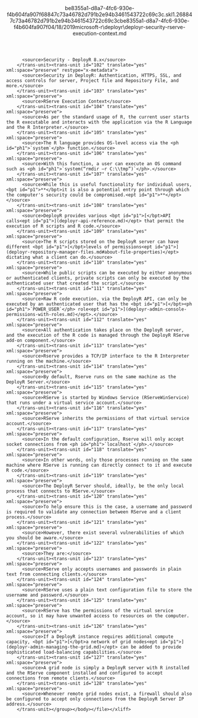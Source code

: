 <?xml version="1.0"?><xliff version="1.2" xmlns="urn:oasis:names:tc:xliff:document:1.2" xmlns:xsi="http://www.w3.org/2001/XMLSchema-instance" xsi:schemaLocation="urn:oasis:names:tc:xliff:document:1.2 xliff-core-1.2-transitional.xsd"><file datatype="xml" original="deployr-security-rserve-execution-context.md" source-language="en-US" target-language="en-US"><header><tool tool-id="mdxliff" tool-name="mdxliff" tool-version="1.0-d1654b2" tool-company="Microsoft" /><xliffext:skl_file_name xmlns:xliffext="urn:microsoft:content:schema:xliffextensions">be8355a1-d8a7-4fc6-930e-f4b604fa907f68847c73a46782d791b2e94b3461543722c69c3c.skl</xliffext:skl_file_name><xliffext:version xmlns:xliffext="urn:microsoft:content:schema:xliffextensions">1.2</xliffext:version><xliffext:ms.openlocfilehash xmlns:xliffext="urn:microsoft:content:schema:xliffextensions">68847c73a46782d791b2e94b3461543722c69c3c</xliffext:ms.openlocfilehash><xliffext:ms.sourcegitcommit xmlns:xliffext="urn:microsoft:content:schema:xliffextensions">be8355a1-d8a7-4fc6-930e-f4b604fa907f</xliffext:ms.sourcegitcommit><xliffext:ms.lasthandoff xmlns:xliffext="urn:microsoft:content:schema:xliffextensions">04/18/2019</xliffext:ms.lasthandoff><xliffext:ms.openlocfilepath xmlns:xliffext="urn:microsoft:content:schema:xliffextensions">microsoft-r\deployr\deployr-security-rserve-execution-context.md</xliffext:ms.openlocfilepath></header><body><group id="content" extype="content"><trans-unit id="101" translate="yes" xml:space="preserve" restype="x-metadata">
          <source>Security - DeployR 8.x</source>
        </trans-unit><trans-unit id="102" translate="yes" xml:space="preserve" restype="x-metadata">
          <source>Security in DeployR: Authentication, HTTPS, SSL, and access controls for server, Project file and Repository File, and more.</source>
        </trans-unit><trans-unit id="103" translate="yes" xml:space="preserve">
          <source>RServe Execution Context</source>
        </trans-unit><trans-unit id="104" translate="yes" xml:space="preserve">
          <source>As per the standard usage of R, the current user starts the R executable and interacts with the application via the R Language and the R Interpreter.</source>
        </trans-unit><trans-unit id="105" translate="yes" xml:space="preserve">
          <source>The R language provides OS-level access via the <ph id="ph1">`system`</ph> function.</source>
        </trans-unit><trans-unit id="106" translate="yes" xml:space="preserve">
          <source>With this function, a user can execute an OS command such as <ph id="ph1">`system(“rmdir –r C:\\tmp”)`</ph>.</source>
        </trans-unit><trans-unit id="107" translate="yes" xml:space="preserve">
          <source>While this is useful functionality for individual users, <bpt id="p1">**</bpt>it is also a potential entry point through which the computer's security could be compromised.<ept id="p1">**</ept></source>
        </trans-unit><trans-unit id="108" translate="yes" xml:space="preserve">
          <source>DeployR provides various <bpt id="p1">[</bpt>API calls<ept id="p1">](deployr-api-reference.md)</ept> that permit the execution of R scripts and R code.</source>
        </trans-unit><trans-unit id="109" translate="yes" xml:space="preserve">
          <source>The R scripts stored on the DeployR server can have different <bpt id="p1">[</bpt>levels of permissions<ept id="p1">](deployr-repository-manager-files.md#about-file-properties)</ept> dictating what a client can do.</source>
        </trans-unit><trans-unit id="110" translate="yes" xml:space="preserve">
          <source>While public scripts can be executed by either anonymous or authenticated clients, private scripts can only be executed by the authenticated user that created the script.</source>
        </trans-unit><trans-unit id="111" translate="yes" xml:space="preserve">
          <source>Raw R code execution, via the DeployR API, can only be executed by an authenticated user that has the <bpt id="p1">[</bpt><ph id="ph1">`POWER_USER`</ph> role<ept id="p1">](deployr-admin-console-permissions-with-roles.md)</ept>.</source>
        </trans-unit><trans-unit id="112" translate="yes" xml:space="preserve">
          <source>All authentication takes place on the DeployR server, and the execution of the R code is managed through the DeployR RServe add-on component.</source>
        </trans-unit><trans-unit id="113" translate="yes" xml:space="preserve">
          <source>Rserve provides a TCP/IP interface to the R Interpreter running on the machine.</source>
        </trans-unit><trans-unit id="114" translate="yes" xml:space="preserve">
          <source>By default, Rserve runs on the same machine as the DeployR Server.</source>
        </trans-unit><trans-unit id="115" translate="yes" xml:space="preserve">
          <source>RServe is started by Windows Service (RServeWinService) that runs under a virtual service account.</source>
        </trans-unit><trans-unit id="116" translate="yes" xml:space="preserve">
          <source>RServe inherits the permissions of that virtual service account.</source>
        </trans-unit><trans-unit id="117" translate="yes" xml:space="preserve">
          <source>In the default configuration, Rserve will only accept socket connections from <ph id="ph1">`localhost`</ph>.</source>
        </trans-unit><trans-unit id="118" translate="yes" xml:space="preserve">
          <source>In other words, only those processes running on the same machine where RServe is running can directly connect to it and execute R code.</source>
        </trans-unit><trans-unit id="119" translate="yes" xml:space="preserve">
          <source>The DeployR Server should, ideally, be the only local process that connects to RServe.</source>
        </trans-unit><trans-unit id="120" translate="yes" xml:space="preserve">
          <source>To help ensure this is the case, a username and password is required to validate any connection between RServe and a client process.</source>
        </trans-unit><trans-unit id="121" translate="yes" xml:space="preserve">
          <source>However, there exist several vulnerabilities of which you should be aware.</source>
        </trans-unit><trans-unit id="122" translate="yes" xml:space="preserve">
          <source>They are:</source>
        </trans-unit><trans-unit id="123" translate="yes" xml:space="preserve">
          <source>RServe only accepts usernames and passwords in plain text from connecting clients.</source>
        </trans-unit><trans-unit id="124" translate="yes" xml:space="preserve">
          <source>RServe uses a plain text configuration file to store the username and password.</source>
        </trans-unit><trans-unit id="125" translate="yes" xml:space="preserve">
          <source>RServe has the permissions of the virtual service account, so it may have unwanted access to resources on the computer.</source>
        </trans-unit><trans-unit id="126" translate="yes" xml:space="preserve">
          <source>If a DeployR instance requires additional compute capacity, <bpt id="p1">[</bpt>a network of grid nodes<ept id="p1">](deployr-admin-managing-the-grid.md)</ept> can be added to provide sophisticated load-balancing capabilities.</source>
        </trans-unit><trans-unit id="127" translate="yes" xml:space="preserve">
          <source>A grid node is simply a DeployR server with R installed and the RServe component installed and configured to accept connections from remote clients.</source>
        </trans-unit><trans-unit id="128" translate="yes" xml:space="preserve">
          <source>Whenever remote grid nodes exist, a firewall should also be configured to accept only connections from the DeployR Server IP address.</source>
        </trans-unit></group></body></file></xliff>